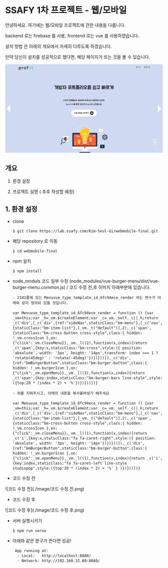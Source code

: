 # SSAFY 1차 프로젝트 -  웹/모바일

안녕하세요. 여기에는 웹/모바일 프로젝트에 관한 내용을 다룹니다. 

backend 로는 firebase 를 사용, frontend 로는 vue 를 사용하였습니다.

설치 방법 은 아래의 개요에서 자세히 다루도록 하겠습니다.

만약 당신이 설치를 성공적으로 했다면, 해당 페이지가 뜨는 것을 볼 수 있습니다.

![메인페이지](./image/메인페이지.png)



## 개요

1. 환경 설정

2. 프로젝트 설명 ( 추후 작성할 예정)



## 1. 환경 설정

- clone

  ```
  $ git clone https://lab.ssafy.com/Kim-Seul-Gi/webmobile-final.git
  ```

- 해당 repository 로 이동

  ```
  $ cd webmobile-final
  ```

- npm 설치

  ```
  $ npm install
  ```

- node_moduls 코드 일부 수정 (node_modules/vue-burger-menu/dist/vue-burger-menu.common.js) / 코드 수정 전,후 이미지 아래부분에 있습니다.

  ```
  - 2182줄에 있는 Menuvue_type_template_id_6fc94ece_render 라는 변수가 아래와 같이 정의되 있을 것입니다. 
  
  var Menuvue_type_template_id_6fc94ece_render = function () {var _vm=this;var _h=_vm.$createElement;var _c=_vm._self._c||_h;return _c('div',[_c('div',{ref:"sideNav",staticClass:"bm-menu"},[_c('nav',{staticClass:"bm-item-list"},[_vm._t("default")],2),_c('span',{staticClass:"bm-cross-button cross-style",class:{ hidden: !_vm.crossIcon },on:{"click":_vm.closeMenu}},_vm._l((2),function(x,index){return _c('span',{key:x,staticClass:"bm-cross",style:({ position: 'absolute', width: '3px', height: '14px',transform: index === 1 ? 'rotate(45deg)' : 'rotate(-45deg)'})})}))]),_c('div',{ref:"bmBurgerButton",staticClass:"bm-burger-button",class:{ hidden: !_vm.burgerIcon },on:{"click":_vm.openMenu}},_vm._l((3),function(x,index){return _c('span',{key:index,staticClass:"bm-burger-bars line-style",style:({top:20 * (index * 2) + '%'})})}))])}
  
  - 위를 지워주시고, 아래의 내용을 복사붙여넣기 해주세요
  
  var Menuvue_type_template_id_6fc94ece_render = function () {var _vm=this;var _h=_vm.$createElement;var _c=_vm._self._c||_h;return _c('div',[_c('div',{ref:"sideNav",staticClass:"bm-menu"},[_c('nav',{staticClass:"bm-item-list"},[_vm._t("default")],2),_c('span',{staticClass:"bm-cross-button cross-style",class:{ hidden: !_vm.crossIcon },on:{"click":_vm.closeMenu}},_vm._l((1),function(x,index){return _c('i',{key:x,staticClass:"fa fa-caret-right",style:({ position: 'absolute', width: '3px', height: '14px'})})}))]),_c('div',{ref:"bmBurgerButton",staticClass:"bm-burger-button",class:{ hidden: !_vm.burgerIcon },on:{"click":_vm.openMenu}},_vm._l((1),function(x,index){return _c('i',{key:index,staticClass:"fa fa-caret-left line-style studiopop",style:({top:20 * (index * 2) + '%' } )})}))])}
  ```



- 코드 수정 전

![코드 수정 전](./image/코드 수정 전.png)



- 코드 수정 후

![코드 수정 후](./image/코드 수정 후.png)



- 서버 실행시키기

  ```
  $ npm run serve
  ```



- 아래와 같은 문구가 뜬다면 성공!

  ```
   App running at:
    - Local:   http://localhost:8080/
    - Network: http://192.168.31.60:8080/
  ```

  